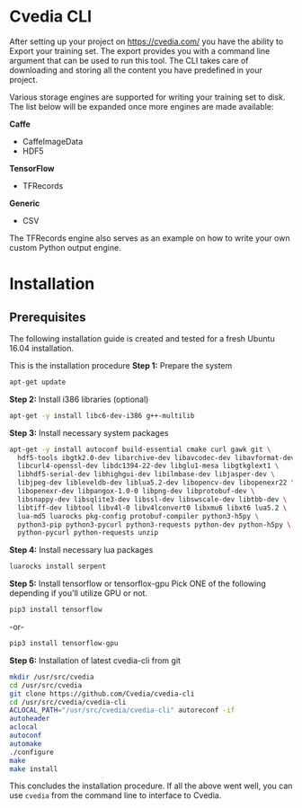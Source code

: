 # Cvedia CLI

After setting up your project on https://cvedia.com/ you have the ability to Export your training set. The export provides you with a command line argument that can be used to run this tool. The CLI takes care of downloading and storing all the content you have predefined in your project.

Various storage engines are supported for writing your training set to disk. The list below will be expanded once more engines are made available:

**Caffe**
- CaffeImageData
- HDF5

**TensorFlow**
- TFRecords

**Generic**
- CSV

The TFRecords engine also serves as an example on how to write your own custom Python output engine. 

# Installation

## Prerequisites ##
The following installation guide is created and tested for a fresh Ubuntu 16.04 installation.

This is the installation procedure
**Step 1:** Prepare the system
```bash
apt-get update
```
**Step 2:** Install i386 libraries (optional)
```bash
apt-get -y install libc6-dev-i386 g++-multilib
```
**Step 3:** Install necessary system packages
```bash
apt-get -y install autoconf build-essential cmake curl gawk git \
  hdf5-tools ibgtk2.0-dev libarchive-dev libavcodec-dev libavformat-dev \
  libcurl4-openssl-dev libdc1394-22-dev libglu1-mesa libgtkglext1 \
  libhdf5-serial-dev libhighgui-dev libilmbase-dev libjasper-dev \
  libjpeg-dev libleveldb-dev liblua5.2-dev libopencv-dev libopenexr22 \
  libopenexr-dev libpangox-1.0-0 libpng-dev libprotobuf-dev \
  libsnappy-dev libsqlite3-dev libssl-dev libswscale-dev libtbb-dev \
  libtiff-dev libtool libv4l-0 libv4lconvert0 libxmu6 libxt6 lua5.2 \
  lua-md5 luarocks pkg-config protobuf-compiler python3-h5py \
  python3-pip python3-pycurl python3-requests python-dev python-h5py \
  python-pycurl python-requests unzip
```
**Step 4:** Install necessary lua packages
```bash
luarocks install serpent
```
**Step 5:** Install tensorflow or tensorflox-gpu
Pick ONE of the following depending if you'll utilize GPU or not.
```bash
pip3 install tensorflow
```
-or-
```bash
pip3 install tensorflow-gpu
```
**Step 6:** Installation of latest cvedia-cli from git
```bash
mkdir /usr/src/cvedia
cd /usr/src/cvedia
git clone https://github.com/Cvedia/cvedia-cli
cd /usr/src/cvedia/cvedia-cli
ACLOCAL_PATH="/usr/src/cvedia/cvedia-cli" autoreconf -if
autoheader
aclocal
autoconf
automake
./configure
make
make install
```

This concludes the installation procedure. If all the above went well, you can use ```cvedia``` from the command line to interface to Cvedia.


